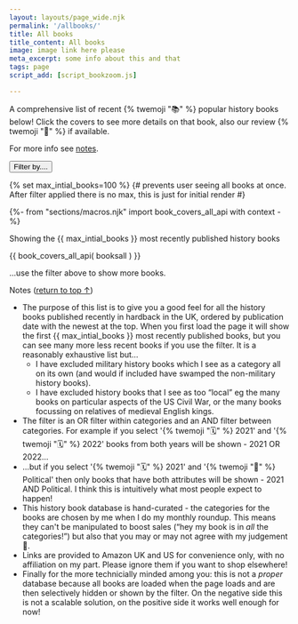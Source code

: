 ```yaml
---
layout: layouts/page_wide.njk
permalink: '/allbooks/'
title: All books
title_content: All books
image: image link here please
meta_excerpt: some info about this and that
tags: page
script_add: [script_bookzoom.js]

---
```


<div class="container">

A comprehensive list of recent {% twemoji "📚" %} popular history books below! Click the covers to see more details on that book, also our review {% twemoji "📝" %} if available.

For more info see <a href="#notes">notes</a>.
</div>
<div class="bg-alternative">
<div class="container pad-top-20">
<div id="myFilterGroup" class="container border-rounded bg-normal pad-top-10 margin-top-20"><button type="button" title="show or hide menu" class="open_modal_bookfilter btn btn-color-accent ft-size-small" onclick="toggle_showdetails(id, 'filtercat1')">Filter by....</button>
</div>
</div>
</div>


<dialog class="modal_bookfilter">
<div class="container pad-top-20"> {# this will be start of modal #}
<button class="modal_bookfilter_close">&#10005;</button>

<p class="color-white">Filter by...</p>

<div class="bg-alternative border-rounded"> {# wrapper for accordian #}
{%- set catlooplast = "" -%}
{%- for item in book_categories -%}
{%- set catloop=loop.index0 -%}
{%- set catlooplast=loop.length -%}  
<div  class="container pad-none {% if not loop.last %}border-simple-bottom{% endif %}">
<div tabindex="0" id="expand{{ loop.index }}" class="expander arrow-right" onclick="toggle_showdetails(id, 'cat{{ loop.index }}')">
<p><span class="arrow"></span>{{ item.fields.category }}</p>
</div>

<div id="cat{{ loop.index }}" class="collapse-div">
<div class="container pad-inline-10 bg-normal {% if loop.last %}border-rounded-bottom{% endif %}">
{% set filternames = item.fields.tag_name -%}
{%- set filterunicodes = item.fields.emoji_unicode -%}
{%- for thing in item.fields.tag_emoji -%}
{%- set filterimage = "https://res.cloudinary.com/ds2o5ecdw/image/upload/f_auto/v1673646580/twemoji/" + filterunicodes[loop.index0] + ".png" -%}
<button type="button" id="{{thing}}" class="catbtn{{catloop}} btn btn-color-light ft-size-small margin-top-20 filter-btn">{% if item.fields.icon_type=="emoji" %}{{ thing }} {% elif item.fields.icon_type=="image" %}<img class="img-emoji" loading="lazy" src="{{ filterimage }}" alt="{{ thing }}"> {% endif %}{{ filternames[loop.index0] }}</button>
{% endfor %}
</div>
</div>
</div>
{% endfor %}
<div id="catcounter" data-counter="{{catlooplast}}"></div> {# this is to pass to javascript so it knows how many iterations for loop #}
</div> {# end wrapper for accordian #}

</div> {# this will be end of modal #}
</dialog>

{% set max_intial_books=100 %} {# prevents user seeing all books at once. After filter applied there is no max, this is just for initial render #}

{%- from "sections/macros.njk" import book_covers_all_api with context -%}

<div class="bg-alternative pad-top-20">
<div class="container max-width-1300">
<p id="bookCount" class="ft-size-small">Showing the {{ max_intial_books }} most recently published history books</p>
{{ book_covers_all_api( booksall ) }}

...use the filter above to show more books.

</div>  
</div>

<div class="container">

<p id="notes">Notes (<a href="#my-body">return to top ↑</a>)</p>

- The purpose of this list is to give you a good feel for all the history books published recently in hardback in the UK, ordered by publication date with the newest at the top. When you first load the page it will show the first {{ max_intial_books }} most recently published books, but you can see many more less recent books if you use the filter. It is a reasonably exhaustive list but…
  - I have excluded military history books which I see as a category all on its own (and would if included have swamped the non-military history books).
  - I have excluded history books that I see as too “local” eg the many books on particular aspects of the US Civil War, or the many books focussing on relatives of medieval English kings.
- The filter is an OR filter within categories and an AND filter between categories. For example if you select '{% twemoji "🗓️" %}  2021' and '{% twemoji "🗓️" %} 2022' books from both years will be shown - 2021 OR 2022...
- ...but if you select '{% twemoji "🗓️" %} 2021' and '{% twemoji "👑" %} Political' then only books that have both attributes will be shown - 2021 AND Political. I think this is intuitively what most people expect to happen!
- This history book database is hand-curated - the categories for the books are chosen by me when I do my monthly roundup. This means they can't be manipulated to boost sales (“hey my book is in *all* the categories!”) but also that you may or may not agree with my judgement 🙂.
- Links are provided to Amazon UK and US for convenience only, with no affiliation on my part. Please ignore them if you want to shop elsewhere!
- Finally for the more technicially minded among you: this is not a _proper_ database because all books are loaded when the page loads and are then selectively hidden or shown by the filter. On the negative side this is not a scalable solution, on the positive side it works well enough for now!</div>